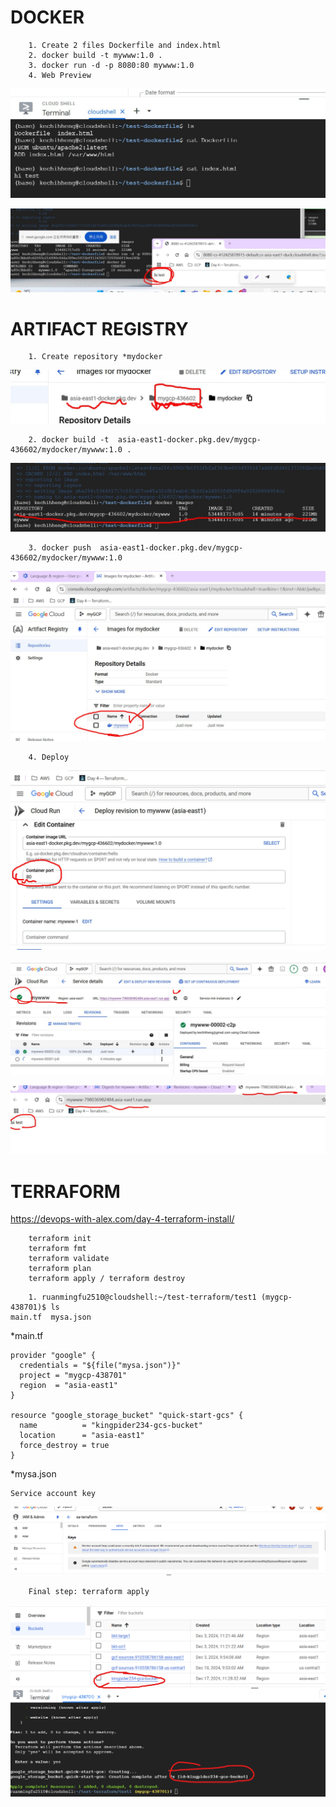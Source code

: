 # DOCKER
```
    1. Create 2 files Dockerfile and index.html
    2. docker build -t mywww:1.0 .
    3. docker run -d -p 8080:80 mywww:1.0
    4. Web Preview
```
![alt text](image-123.png)

![alt text](image-124.png)

# ARTIFACT REGISTRY
```
    1. Create repository *mydocker
```
![alt text](image-125.png)
```
    2. docker build -t  asia-east1-docker.pkg.dev/mygcp-436602/mydocker/mywww:1.0 .
```
![alt text](image-126.png)
```
    3. docker push  asia-east1-docker.pkg.dev/mygcp-436602/mydocker/mywww:1.0
```
![alt text](image-127.png)
```
    4. Deploy
```
![alt text](image-128.png)

![alt text](image-129.png)

![alt text](image-130.png)

# TERRAFORM
https://devops-with-alex.com/day-4-terraform-install/

```
    terraform init
    terraform fmt
    terraform validate
    terraform plan
    terraform apply / terraform destroy
```
```
    1. ruanmingfu2510@cloudshell:~/test-terraform/test1 (mygcp-438701)$ ls
main.tf  mysa.json
```
*main.tf
```
provider "google" {
  credentials = "${file("mysa.json")}"
  project = "mygcp-438701"
  region  = "asia-east1"
}

resource "google_storage_bucket" "quick-start-gcs" {
  name          = "kingpider234-gcs-bucket"
  location      = "asia-east1"
  force_destroy = true
}
```
*mysa.json
```
Service account key
```
![alt text](image-132.png)
```
    Final step: terraform apply
```
![alt text](image-131.png)